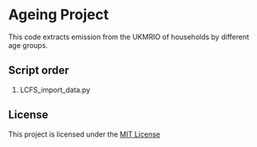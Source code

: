 # Ageing Project

This code extracts emission from the UKMRIO of households by different age groups. 

## Script order

1. LCFS_import_data.py

## License

This project is licensed under the [MIT License](LICENSE)
